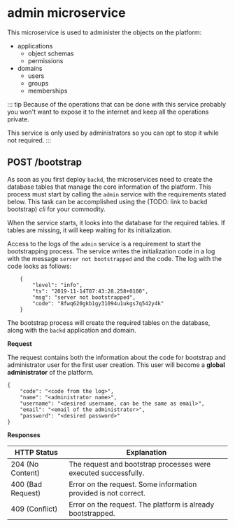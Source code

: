 # admin microservice

This microservice is used to administer the objects on the platform: 

- applications
    - object schemas
    - permissions
- domains
    - users
    - groups
    - memberships

::: tip
Because of the operations that can be done with this service probably you won't want to expose it to the internet and keep all the operations private. 

This service is only used by administrators so you can opt to stop it while not required.
:::

## POST /bootstrap

As soon as you first deploy `backd`, the microservices need to create the database tables that manage the core information of the platform. This process must start by calling the `admin` service with the requirements stated below. This task can be accomplished using the (TODO: link to backd bootstrap) _cli_ for your commodity.

When the service starts, it looks into the database for the required tables. If tables are missing, it will keep waiting for its initialization. 

Access to the logs of the `admin` service is a requirement to start the bootstrapping process. The service writes the initialization code in a log with the message `server not bootstrapped` and the code. The log with the code looks as follows:

```json{5}
    {
        "level": "info",
        "ts": "2019-11-14T07:43:28.258+0100",
        "msg": "server not bootstrapped",
        "code": "8fwq620gkb1gy31094u1ukgs7q542y4k"
    }
```

The bootstrap process will create the required tables on the database, along with the `backd` application and domain.

**Request**

The request contains both the information about the code for bootstrap and administrator user for the first user creation. This user will become a **global administrator** of the platform. 

```json{2}
{
    "code": "<code from the log>",
    "name": "<administrator name>",
    "username": "<desired username, can be the same as email>",
    "email": "<email of the administrator>",
    "password": "<desired password>"
}
```

**Responses**

| HTTP Status       | Explanation                                                      |
| ----------------- | ---------------------------------------------------------------- |
| 204 (No Content)  | The request and bootstrap processes were executed successfully.  |
| 400 (Bad Request) | Error on the request. Some information provided is not correct.  |
| 409 (Conflict)    | Error on the request. The platform is already bootstrapped.      |